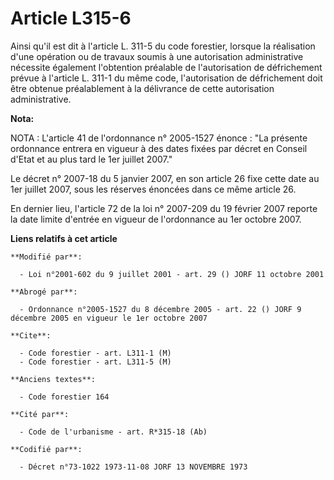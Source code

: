 # Article L315-6

Ainsi qu'il est dit à l'article L. 311-5 du code forestier, lorsque la réalisation d'une opération ou de travaux soumis à une
autorisation administrative nécessite également l'obtention préalable de l'autorisation de défrichement prévue à l'article L.
311-1 du même code, l'autorisation de défrichement doit être obtenue préalablement à la délivrance de cette autorisation
administrative.

**Nota:**

NOTA : L'article 41 de l'ordonnance n° 2005-1527 énonce : "La présente ordonnance entrera en vigueur à des dates fixées par
décret en Conseil d'Etat et au plus tard le 1er juillet 2007."

Le décret n° 2007-18 du 5 janvier 2007, en son article 26 fixe cette date au 1er juillet 2007, sous les réserves énoncées
dans ce même article 26.

En dernier lieu, l'article 72 de la loi n° 2007-209 du 19 février 2007 reporte la date limite d'entrée en vigueur de
l'ordonnance au 1er octobre 2007.

**Liens relatifs à cet article**

	**Modifié par**:

	  - Loi n°2001-602 du 9 juillet 2001 - art. 29 () JORF 11 octobre 2001

	**Abrogé par**:

	  - Ordonnance n°2005-1527 du 8 décembre 2005 - art. 22 () JORF 9 décembre 2005 en vigueur le 1er octobre 2007

	**Cite**:

	  - Code forestier - art. L311-1 (M)
	  - Code forestier - art. L311-5 (M)

	**Anciens textes**:

	  - Code forestier 164

	**Cité par**:

	  - Code de l'urbanisme - art. R*315-18 (Ab)

	**Codifié par**:

	  - Décret n°73-1022 1973-11-08 JORF 13 NOVEMBRE 1973
